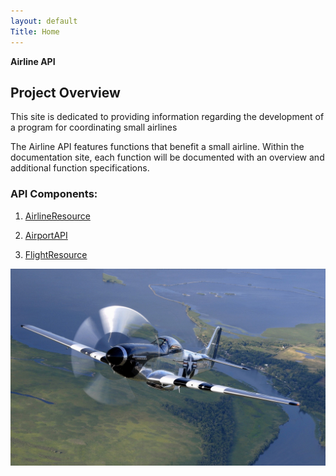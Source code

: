 ```yaml
---
layout: default
Title: Home
---
```


**Airline API**

## Project Overview
		 
This site is dedicated to providing information regarding the development of a program for coordinating small airlines 

The Airline API features functions that benefit a small airline. Within the documentation site, each function will be documented with an overview and additional function specifications.

### API Components: 
	
1.	[AirlineResource]({{}}/airlineresource/)
	
2.	[AirportAPI](/AirportAPI.md)

3.	[FlightResource](/FlightResource)



![](docs/old_vintage_airplane_hd_wallpaper.jpg)
